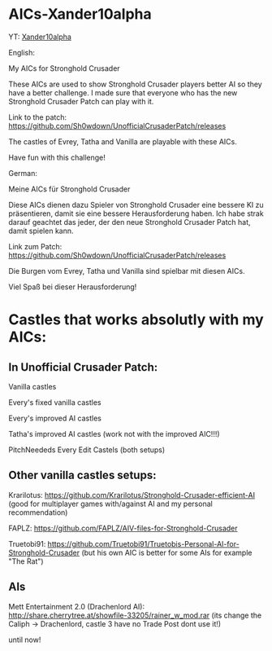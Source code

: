 # AICs-Xander10alpha
YT: [Xander10alpha](https://www.youtube.com/channel/UCYlyixfoKPcz-Ixi6Nc383Q)

English:

My AICs for Stronghold Crusader

These AICs are used to show Stronghold Crusader players better AI so they have a better challenge.
I made sure that everyone who has the new Stronghold Crusader Patch can play with it.

Link to the patch: https://github.com/Sh0wdown/UnofficialCrusaderPatch/releases

The castles of Evrey, Tatha and Vanilla are playable with these AICs.

Have fun with this challenge!

German:

Meine AICs für Stronghold Crusader

Diese AICs dienen dazu Spieler von Stronghold Crusader eine bessere KI zu präsentieren, damit sie eine bessere Herausforderung haben.
Ich habe strak darauf geachtet das jeder, der den neue Stronghold Crusader Patch hat, damit spielen kann.

Link zum Patch: https://github.com/Sh0wdown/UnofficialCrusaderPatch/releases

Die Burgen vom Evrey, Tatha und Vanilla sind spielbar mit diesen AICs.

Viel Spaß bei dieser Herausforderung!

# Castles that works absolutly with my AICs:

## In Unofficial Crusader Patch:

Vanilla castles

Every's fixed vanilla castles

Every's improved AI castles

Tatha's improved AI castles (work not with the improved AIC!!!)

PitchNeededs Every Edit Castels (both setups)

## Other vanilla castles setups:

Krarilotus: https://github.com/Krarilotus/Stronghold-Crusader-efficient-AI (good for multiplayer games with/against AI and my personal recommendation)

FAPLZ: https://github.com/FAPLZ/AIV-files-for-Stronghold-Crusader

Truetobi91: https://github.com/Truetobi91/Truetobis-Personal-AI-for-Stronghold-Crusader (but his own AIC is better for some AIs for example "The Rat")

## AIs

Mett Entertainment 2.0 (Drachenlord AI): http://share.cherrytree.at/showfile-33205/rainer_w_mod.rar (its change the Caliph -> Drachenlord, castle 3 have no Trade Post dont use it!)

until now!

